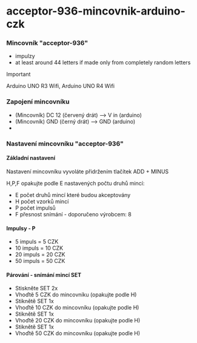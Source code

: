 # acceptor-936-mincovnik-arduino-czk

### Mincovník "acceptor-936" 

- impulzy
- at least around 44 letters if made only from completely random letters




> [!IMPORTANT]  
> Arduino UNO R3 Wifi, Arduino UNO R4 Wifi 


### Zapojení mincovníku
- (Mincovník) DC 12 (červený drát)  --> V in (arduino)
- (Mincovník) GND (černý drát)      --> GND (arduino)
- 




### Nastavení mincovníku "acceptor-936" 

#### Základní nastavení 

Nastavení mincovníku vyvoláte přidržením tlačítek ADD + MINUS

H,P,F opakujte podle E nastavených počtu druhů mincí:

- E počet druhů mincí které budou akceptovány
- H počet vzorků mincí
- P počet impulsů
- F přesnost snímání - doporučeno výrobcem: 8

#### Impulsy - P
- 5 impuls = 5 CZK
- 10 impuls = 10 CZK
- 20 impuls = 20 CZK
- 50 impuls = 50 CZK

#### Párování - snímání mincí  SET
- Stiskněte SET 2x
- Vhoďtě 5 CZK do mincovníku (opakujte podle H) 
- Stiknětě SET 1x
- Vhoďtě 10 CZK do mincovníku (opakujte podle H)
- Stiknětě SET 1x
- Vhoďtě 20 CZK do mincovníku (opakujte podle H)
- Stiknětě SET 1x
- Vhoďtě 50 CZK do mincovníku (opakujte podle H)
